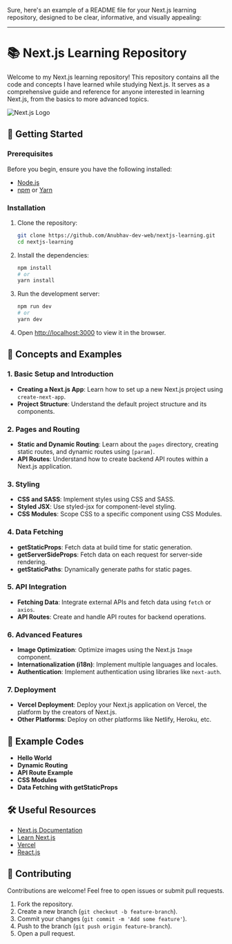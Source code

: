 Sure, here's an example of a README file for your Next.js learning repository, designed to be clear, informative, and visually appealing:

---

# 📚 Next.js Learning Repository

Welcome to my Next.js learning repository! This repository contains all the code and concepts I have learned while studying Next.js. It serves as a comprehensive guide and reference for anyone interested in learning Next.js, from the basics to more advanced topics.

![Next.js Logo](https://upload.wikimedia.org/wikipedia/commons/8/8e/Nextjs-logo.svg)

## 🚀 Getting Started

### Prerequisites

Before you begin, ensure you have the following installed:

- [Node.js](https://nodejs.org/en/)
- [npm](https://www.npmjs.com/) or [Yarn](https://yarnpkg.com/)

### Installation

1. Clone the repository:
    ```sh
    git clone https://github.com/Anubhav-dev-web/nextjs-learning.git
    cd nextjs-learning
    ```

2. Install the dependencies:
    ```sh
    npm install
    # or
    yarn install
    ```

3. Run the development server:
    ```sh
    npm run dev
    # or
    yarn dev
    ```

4. Open [http://localhost:3000](http://localhost:3000) to view it in the browser.



## 📘 Concepts and Examples

### 1. Basic Setup and Introduction

- **Creating a Next.js App**: Learn how to set up a new Next.js project using `create-next-app`.
- **Project Structure**: Understand the default project structure and its components.

### 2. Pages and Routing

- **Static and Dynamic Routing**: Learn about the `pages` directory, creating static routes, and dynamic routes using `[param]`.
- **API Routes**: Understand how to create backend API routes within a Next.js application.

### 3. Styling

- **CSS and SASS**: Implement styles using CSS and SASS.
- **Styled JSX**: Use styled-jsx for component-level styling.
- **CSS Modules**: Scope CSS to a specific component using CSS Modules.

### 4. Data Fetching

- **getStaticProps**: Fetch data at build time for static generation.
- **getServerSideProps**: Fetch data on each request for server-side rendering.
- **getStaticPaths**: Dynamically generate paths for static pages.

### 5. API Integration

- **Fetching Data**: Integrate external APIs and fetch data using `fetch` or `axios`.
- **API Routes**: Create and handle API routes for backend operations.

### 6. Advanced Features

- **Image Optimization**: Optimize images using the Next.js `Image` component.
- **Internationalization (i18n)**: Implement multiple languages and locales.
- **Authentication**: Implement authentication using libraries like `next-auth`.

### 7. Deployment

- **Vercel Deployment**: Deploy your Next.js application on Vercel, the platform by the creators of Next.js.
- **Other Platforms**: Deploy on other platforms like Netlify, Heroku, etc.

## 📂 Example Codes

- **Hello World**
- **Dynamic Routing**
- **API Route Example**
- **CSS Modules**
- **Data Fetching with getStaticProps**

## 🛠️ Useful Resources

- [Next.js Documentation](https://nextjs.org/docs)
- [Learn Next.js](https://nextjs.org/learn)
- [Vercel](https://vercel.com/)
- [React.js](https://reactjs.org/)

## 👥 Contributing

Contributions are welcome! Feel free to open issues or submit pull requests.

1. Fork the repository.
2. Create a new branch (`git checkout -b feature-branch`).
3. Commit your changes (`git commit -m 'Add some feature'`).
4. Push to the branch (`git push origin feature-branch`).
5. Open a pull request.




